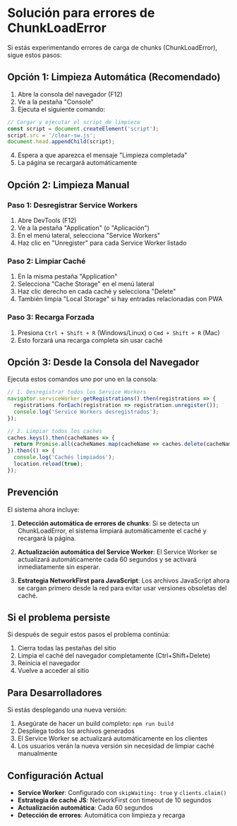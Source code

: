 # Solución para errores de ChunkLoadError

Si estás experimentando errores de carga de chunks (ChunkLoadError), sigue estos pasos:

## Opción 1: Limpieza Automática (Recomendado)

1. Abre la consola del navegador (F12)
2. Ve a la pestaña "Console"
3. Ejecuta el siguiente comando:

```javascript
// Cargar y ejecutar el script de limpieza
const script = document.createElement('script');
script.src = '/clear-sw.js';
document.head.appendChild(script);
```

4. Espera a que aparezca el mensaje "Limpieza completada"
5. La página se recargará automáticamente

## Opción 2: Limpieza Manual

### Paso 1: Desregistrar Service Workers

1. Abre DevTools (F12)
2. Ve a la pestaña "Application" (o "Aplicación")
3. En el menú lateral, selecciona "Service Workers"
4. Haz clic en "Unregister" para cada Service Worker listado

### Paso 2: Limpiar Caché

1. En la misma pestaña "Application"
2. Selecciona "Cache Storage" en el menú lateral
3. Haz clic derecho en cada caché y selecciona "Delete"
4. También limpia "Local Storage" si hay entradas relacionadas con PWA

### Paso 3: Recarga Forzada

1. Presiona `Ctrl + Shift + R` (Windows/Linux) o `Cmd + Shift + R` (Mac)
2. Esto forzará una recarga completa sin usar caché

## Opción 3: Desde la Consola del Navegador

Ejecuta estos comandos uno por uno en la consola:

```javascript
// 1. Desregistrar todos los Service Workers
navigator.serviceWorker.getRegistrations().then(registrations => {
  registrations.forEach(registration => registration.unregister());
  console.log('Service Workers desregistrados');
});

// 2. Limpiar todos los cachés
caches.keys().then(cacheNames => {
  return Promise.all(cacheNames.map(cacheName => caches.delete(cacheName)));
}).then(() => {
  console.log('Cachés limpiados');
  location.reload(true);
});
```

## Prevención

El sistema ahora incluye:

1. **Detección automática de errores de chunks**: Si se detecta un ChunkLoadError, el sistema limpiará automáticamente el caché y recargará la página.

2. **Actualización automática del Service Worker**: El Service Worker se actualizará automáticamente cada 60 segundos y se activará inmediatamente sin esperar.

3. **Estrategia NetworkFirst para JavaScript**: Los archivos JavaScript ahora se cargan primero desde la red para evitar usar versiones obsoletas del caché.

## Si el problema persiste

Si después de seguir estos pasos el problema continúa:

1. Cierra todas las pestañas del sitio
2. Limpia el caché del navegador completamente (Ctrl+Shift+Delete)
3. Reinicia el navegador
4. Vuelve a acceder al sitio

## Para Desarrolladores

Si estás desplegando una nueva versión:

1. Asegúrate de hacer un build completo: `npm run build`
2. Despliega todos los archivos generados
3. El Service Worker se actualizará automáticamente en los clientes
4. Los usuarios verán la nueva versión sin necesidad de limpiar caché manualmente

## Configuración Actual

- **Service Worker**: Configurado con `skipWaiting: true` y `clients.claim()`
- **Estrategia de caché JS**: NetworkFirst con timeout de 10 segundos
- **Actualización automática**: Cada 60 segundos
- **Detección de errores**: Automática con limpieza y recarga
